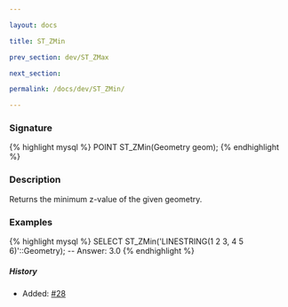 ```yaml
---

layout: docs

title: ST_ZMin

prev_section: dev/ST_ZMax

next_section:

permalink: /docs/dev/ST_ZMin/

---
```


### Signature

{% highlight mysql %}
POINT ST_ZMin(Geometry geom);
{% endhighlight %}

### Description

Returns the minimum z-value of the given geometry.

### Examples

{% highlight mysql %}
SELECT ST_ZMin('LINESTRING(1 2 3, 4 5 6)'::Geometry);
-- Answer:    3.0
{% endhighlight %}

##### History

* Added: [#28](https://github.com/irstv/H2GIS/pull/28)
